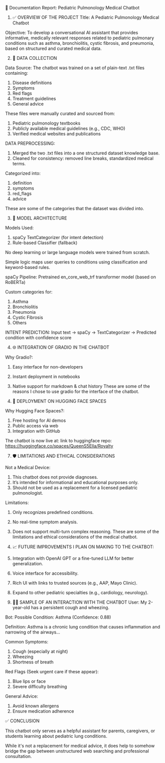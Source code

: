 📄 Documentation Report: Pediatric Pulmonology Medical Chatbot

1. ✅ OVERVIEW OF THE PROJECT
Title: A Pediatric Pulmonology Medical Chatbot

Objective:
To develop a conversational AI assistant that provides informative, medically relevant responses related to pediatric pulmonary conditions such as asthma, bronchiolitis, cystic fibrosis, and pneumonia, based on structured and curated medical data.

2. 📂 DATA COLLECTION

Data Source:
The chatbot was trained on a set of plain-text .txt files containing:
1. Disease definitions
2. Symptoms
3. Red flags
4. Treatment guidelines
5. General advice

These files were manually curated and sourced from:
1. Pediatric pulmonology textbooks
2. Publicly available medical guidelines (e.g., CDC, WHO)
3. Verified medical websites and publications

DATA PREPROCESSING:
1. Merged the two .txt files into a one structured dataset knowledge base.
2. Cleaned for consistency: removed line breaks, standardized medical terms.

Categorized into:
1. definition
2. symptoms
3. red_flags
4. advice

These are some of the categories that the dataset was divided into.

3. 🧠 MODEL ARCHITECTURE

Models Used:
1. spaCy TextCategorizer (for intent detection)
2. Rule-based Classifier (fallback)

No deep learning or large language models were trained from scratch.

Simple logic maps user queries to conditions using classification and keyword-based rules.

spaCy Pipeline:
Pretrained en_core_web_trf transformer model (based on RoBERTa)

Custom categories for:
1. Asthma
2. Bronchiolitis
3. Pneumonia
4. Cystic Fibrosis
5. Others

INTENT PREDICTION:
Input text → spaCy → TextCategorizer → Predicted condition with confidence score

4. 🌐 INTEGRATION OF GRADIO IN THE CHATBOT

Why Gradio?:
1. Easy interface for non-developers
2. Instant deployment in notebooks
3. Native support for markdown & chat history
These are some of the reasons I chose to use gradio for the interface of the chatbot.

6. 🤗 DEPLOYMENT ON HUGGING FACE SPACES

Why Hugging Face Spaces?:
1. Free hosting for AI demos
2. Public access via web
3. Integration with GitHub

The chatbot is now live at:
link to huggingface repo: https://huggingface.co/spaces/QueenS5Ella/Royalty

7. 🛡️ LIMITATIONS AND ETHICAL CONSIDERATIONS

Not a Medical Device:
1. This chatbot does not provide diagnoses.
2. It’s intended for informational and educational purposes only.
3. Should not be used as a replacement for a licensed pediatric pulmonologist.

Limitations:
1. Only recognizes predefined conditions.
2. No real-time symptom analysis.
3. Does not support multi-turn complex reasoning.
These are some of the limitations and ethical considerations of the medical chatbot.

8. 📈 FUTURE IMPROVEMENTS I PLAN ON MAKING TO THE CHATBOT:
1. Integration with OpenAI GPT or a fine-tuned LLM for better generalization.
2. Voice interface for accessibility.
3. Rich UI with links to trusted sources (e.g., AAP, Mayo Clinic).
4. Expand to other pediatric specialties (e.g., cardiology, neurology).

9. 👨‍🔬 SAMPLE OF AN INTERACTION WITH THE CHATBOT
User: My 2-year-old has a persistent cough and wheezing.

Bot: Possible Condition: Asthma (Confidence: 0.88)

Definition: Asthma is a chronic lung condition that causes inflammation and narrowing of the airways...

Common Symptoms:
1. Cough (especially at night)
2. Wheezing
3. Shortness of breath

Red Flags (Seek urgent care if these appear):
1. Blue lips or face
2. Severe difficulty breathing

General Advice:
1. Avoid known allergens
2. Ensure medication adherence

✅ CONCLUSION

This chatbot only serves as a helpful assistant for parents, caregivers, or students learning about pediatric lung conditions. 

While it's not a replacement for medical advice, it does help to somehow bridge the gap between unstructured web searching and professional consultation.
